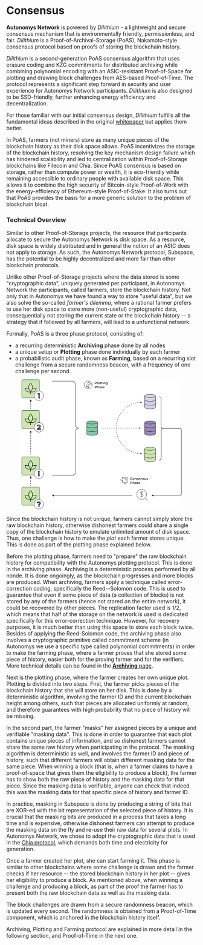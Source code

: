 # Consensus

**Autonomys Network** is powered by _Dilithium_ - a lightweight and secure consensus mechanism that is environmentally friendly, permissionless, and fair. _Dilithium_ is a Proof-of-Archival-Storage (PoAS), Nakamoto-style consensus protocol based on proofs of storing the blockchain history.

_Dilithium_ is a second-generation PoAS consensus algorithm that uses erasure coding and KZG commitments for distributed archiving while combining polynomial encoding with an ASIC-resistant Proof-of-Space for plotting and drawing block challenges from AES-based Proof-of-Time. The protocol represents a significant step forward in security and user experience for Autonomys Network participants. _Dilithium_ is also designed to be SSD-friendly, further enhancing energy efficiency and decentralization.

For those familiar with our initial consensus design, _Dilithium_ fulfills all the fundamental ideas described in the original [whitepaper](https://subspace.network/news/subspace-network-whitepaper) but applies them better.

In PoAS, farmers (not miners) store as many unique pieces of the blockchain history as their disk space allows. PoAS incentivizes the storage of the blockchain history, resolving the key mechanism design failure which has hindered scalability and led to centralization within Proof-of-Storage blockchains like Filecoin and Chia. Since PoAS consensus is based on storage, rather than compute power or wealth, it is eco-friendly while remaining accessible to ordinary people with available disk space. This allows it to combine the high security of Bitcoin-style Proof-of-Work with the energy-efficiency of Ethereum-style Proof-of-Stake. It also turns out that PoAS provides the basis for a more generic solution to the problem of blockchain bloat.

### Technical Overview

Similar to other Proof-of-Storage projects, the resource that participants allocate to secure the Autonomys Network is disk space. As a resource, disk space is widely distributed and in general the notion of an ASIC does not apply to storage. As such, the Autonomys Network protocol, Subspace, has the potential to be highly decentralized and more fair than other blockchain protocols.

Unlike other Proof-of-Storage projects where the data stored is some "cryptographic data", uniquely generated per participant, in Autonomys Network the participants, called farmers, store the blockchain history. Not only that in Autonomys we have found a way to store "useful data", but we also solve the so-called _farmer's dilemma_, where a rational farmer prefers to use her disk space to store more (non-useful) cryptographic data, consequentially not storing the current state or the blockchain history -- a strategy that if followed by all farmers, will lead to a unfunctional network.

Formally, PoAS is a three phase protocol, consisting of:

* a recurring deterministic **Archiving** phase done by all nodes
* a unique setup or **Plotting** phase done individually by each farmer
* a probabilistic audit phase, known as **Farming**, based on a recurring slot challenge from a secure randomness beacon, with a frequency of one challenge per second.



<figure><picture><source srcset="../../.gitbook/assets/Consensus_Phases-dark (1).svg" media="(prefers-color-scheme: dark)"><img src="../../.gitbook/assets/image.png" alt=""></picture><figcaption></figcaption></figure>

Since the blockchain history is not unique, farmers cannot simply store the raw blockchain history, otherwise dishonest farmers could share a single copy of the blockchain history to emulate unlimited amount of disk space. Thus, one challenge is how to make the _plot_ each farmer stores unique. This is done as part of the plotting phase explained below.

Before the plotting phase, farmers need to "prepare" the raw blockchain history for compatibility with the Autonomys plotting protocol. This is done in the archiving phase. Archiving is a deterministic process performed by all nonde. It is done ongoingly, as the blockchain progresses and more blocks are produced. When archiving, farmers apply a technique called error-correction coding, specifically the Reed--Solomon code. This is used to guarantee that even if some piece of data (a collection of blocks) is not stored by any of the farmers (hence not stored on the entire network), it could be recovered by other pieces. The replication factor used is 1/2, which means that half of the storage on the network is used is dedicated specifically for this error-correction technique. However, for recovery purposes, it is much better than using this space to store each block twice. Besides of applying the Reed-Solomon code, the archiving phase also involves a cryptographic primitive called commitment scheme (in Autonomys we use a specific type called polynomial commitments) in order to make the farming phase, where a farmer proves that she stored some piece of history, easier both for the proving farmer and for the verifiers. More technical details can be found in the [**Archiving** page](/subspace-protocol/consensus/consensus/archiving.md).

Next is the plotting phase, where the farmer creates her own unique plot. Plotting is divided into two steps. First, the farmer picks pieces of the blockchain history that she will store on her disk. This is done by a deterministic algorithm, involving the farmer ID and the current blockchain height among others, such that pieces are allocated uniformly at random, and therefore guarantees with high probability that no piece of history will be missing.

In the second part, the farmer "masks" her assigned pieces by a unique and verifiable "masking data". This is done in order to guarantee that each plot contains unique pieces of information, and so dishonest farmers cannot share the same raw history when participating in the protocol. The masking algorithm is deterministic as well, and involves the farmer ID and piece of history, such that different farmers will obtain different masking data for the same piece. When winning a block (that is, when a farmer claims to have a proof-of-space that gives them the eligibility to produce a block), the farmer has to show both the raw piece of history and the masking data for that piece. Since the masking data is verifiable, anyone can check that indeed this was the masking data for that specific piece of history and farmer ID.

In practice, masking in Subspace is done by producing a string of bits that are XOR-ed with the bit representation of the selected piece of history. It is crucial that the masking bits are produced in a process that takes a long time and is expensive, otherwise dishonest farmers can attempt to produce the masking data on the fly and re-use their raw data for several plots. In Autonomys Network, we chose to adopt the cryptographic data that is used in the [Chia protocol](https://www.chia.net/), which demands both time and electricity for generation.

Once a farmer created her plot, she can start farming it. This phase is similar to other blockchains where some challenge is drawn and the farmer checks if her resource -- the stored blockchain history in her plot -- gives her eligibility to produce a block. As mentioned above, when winning a challenge and producing a block, as part of the proof the farmer has to present both the raw blockchain data as well as the masking data.

The block challenges are drawn from a secure randomness beacon, which is updated every second. The randomness is obtained from a Proof-of-Time component, which is anchored in the blockchain history itself.

Archiving, Plotting and Farming protocol are explained in more detail in the following section, and Proof-of-Time in the next one.
